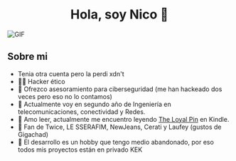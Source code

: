 <div align="center">
  <h1 align="center">Hola, soy Nico 💜</h1>
</div>

![GIF](https://media1.giphy.com/media/v1.Y2lkPTc5MGI3NjExcHl0ZHAxaDl5c2c0ZTZodzJpeWR3ZGU3MmN1b3p1M3BudHA4dTkydiZlcD12MV9pbnRlcm5hbF9naWZfYnlfaWQmY3Q9Zw/C8n4WaFxK46UNDXh5p/giphy.gif)

## Sobre mi

- Tenia otra cuenta pero la perdi xdn't 
- 👨‍💻 Hacker ético
- 🔐 Ofrezco asesoramiento para ciberseguridad (me han hackeado dos veces pero eso no lo contamos)
- 📡 Actualmente voy en segundo año de Ingeniería en telecomunicaciones, conectividad y Redes.
- 📗 Amo leer, actualmente me encuentro leyendo [The Loyal Pin](https://www.amazon.com/Loyal-Pin-Vol-1-Mon-Maw-ebook/dp/B0CKY1HV4T/ref=sr_1_1?crid=238N8URRT19RL&dib=eyJ2IjoiMSJ9.aADz2iU1LToEB93B7dWYKuVJiYGp1RBlgMuMyutviVbnbyywP2x5HIu6cZMeGX0bGvHE7y9FSqvqXyPGq-aQT1jqtbucyNMNzhywM7ekobqlGu1ZyU_hslLHHJvbkJyRzskjOpeuHKrf4t1xi811xXtAEAoYiouFzghuBDLuTMoZpYXikCb918r7SvqF6BMqJbkM0SMubC8ba40UsjkpPTkD0z0jSeoOtLh-bhj4PrQ.29vKVPUnsuerTSaHzpL-MVaGgPnPZr5_zn3d6HV9sjg&dib_tag=se&keywords=the+loyal+pin&qid=1713138010&s=digital-text&sprefix=the+loy%2Cdigital-text%2C256&sr=1-1) en Kindle.
- 🎵 Fan de Twice, LE SSERAFIM, NewJeans, Cerati y Laufey (gustos de Gigachad)
- 🤫 El desarrollo es un hobby que tengo medio abandonado, por eso todos mis proyectos están en privado KEK
